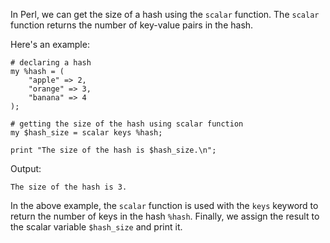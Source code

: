 In Perl, we can get the size of a hash using the `scalar` function. The `scalar` function returns the number of key-value pairs in the hash.

Here's an example:

```
# declaring a hash
my %hash = (
    "apple" => 2,
    "orange" => 3,
    "banana" => 4
);

# getting the size of the hash using scalar function
my $hash_size = scalar keys %hash;

print "The size of the hash is $hash_size.\n";
```

Output:
```
The size of the hash is 3.
```

In the above example, the `scalar` function is used with the `keys` keyword to return the number of keys in the hash `%hash`. Finally, we assign the result to the scalar variable `$hash_size` and print it.